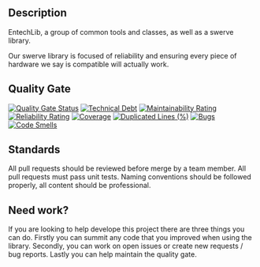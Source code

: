 ## Description

EntechLib, a group of common tools and classes, as well as a swerve library.

Our swerve library is focused of reliability and ensuring every piece of hardware we say is compatible will actually work.

## Quality Gate

[![Quality Gate Status](https://sonarcloud.io/api/project_badges/measure?project=entech281_EntechLib&metric=alert_status)](https://sonarcloud.io/summary/new_code?id=entech281_EntechLib)
[![Technical Debt](https://sonarcloud.io/api/project_badges/measure?project=entech281_EntechLib&metric=sqale_index)](https://sonarcloud.io/summary/new_code?id=entech281_EntechLib)
[![Maintainability Rating](https://sonarcloud.io/api/project_badges/measure?project=entech281_EntechLib&metric=sqale_rating)](https://sonarcloud.io/summary/new_code?id=entech281_EntechLib)
[![Reliability Rating](https://sonarcloud.io/api/project_badges/measure?project=entech281_EntechLib&metric=reliability_rating)](https://sonarcloud.io/summary/new_code?id=entech281_EntechLib)
[![Coverage](https://sonarcloud.io/api/project_badges/measure?project=entech281_EntechLib&metric=coverage)](https://sonarcloud.io/summary/new_code?id=entech281_EntechLib)
[![Duplicated Lines (%)](https://sonarcloud.io/api/project_badges/measure?project=entech281_EntechLib&metric=duplicated_lines_density)](https://sonarcloud.io/summary/new_code?id=entech281_EntechLib)
[![Bugs](https://sonarcloud.io/api/project_badges/measure?project=entech281_EntechLib&metric=bugs)](https://sonarcloud.io/summary/new_code?id=entech281_EntechLib)
[![Code Smells](https://sonarcloud.io/api/project_badges/measure?project=entech281_EntechLib&metric=code_smells)](https://sonarcloud.io/summary/new_code?id=entech281_EntechLib)

## Standards

All pull requests should be reviewed before merge by a team member. All pull requests must pass unit tests. Naming conventions should be followed properly, all content should be professional.

## Need work?

If you are looking to help develope this project there are three things you can do. Firstly you can summit any code that you improved when using the library. Secondly, you can work on open issues or create new requests / bug reports. Lastly you can help maintain the quality gate.